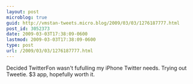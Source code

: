```yaml
---
layout: post
microblog: true
guid: http://vmstan-tweets.micro.blog/2009/03/03/1276187777.html
post_id: 3052373
date: 2009-03-03T17:38:09-0600
lastmod: 2009-03-03T17:38:09-0600
type: post
url: /2009/03/03/1276187777.html
---
```

Decided TwitterFon wasn't fufulling my iPhone Twitter needs. Trying out Tweetie. $3 app, hopefully worth it.

